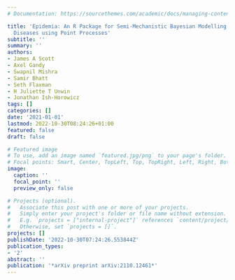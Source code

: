```yaml
---
# Documentation: https://sourcethemes.com/academic/docs/managing-content/

title: 'Epidemia: An R Package for Semi-Mechanistic Bayesian Modelling of Infectious
  Diseases using Point Processes'
subtitle: ''
summary: ''
authors:
- James A Scott
- Axel Gandy
- Swapnil Mishra
- Samir Bhatt
- Seth Flaxman
- H Juliette T Unwin
- Jonathan Ish-Horowicz
tags: []
categories: []
date: '2021-01-01'
lastmod: 2022-10-30T08:24:26+01:00
featured: false
draft: false

# Featured image
# To use, add an image named `featured.jpg/png` to your page's folder.
# Focal points: Smart, Center, TopLeft, Top, TopRight, Left, Right, BottomLeft, Bottom, BottomRight.
image:
  caption: ''
  focal_point: ''
  preview_only: false

# Projects (optional).
#   Associate this post with one or more of your projects.
#   Simply enter your project's folder or file name without extension.
#   E.g. `projects = ["internal-project"]` references `content/project/deep-learning/index.md`.
#   Otherwise, set `projects = []`.
projects: []
publishDate: '2022-10-30T07:24:26.553844Z'
publication_types:
- '2'
abstract: ''
publication: '*arXiv preprint arXiv:2110.12461*'
---
```

